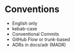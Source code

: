 # Conventions
- English only
- kebab-case
- Conventional Commits
- GitHub Flow or trunk-based
- ADRs in docs/adr (MADR)
